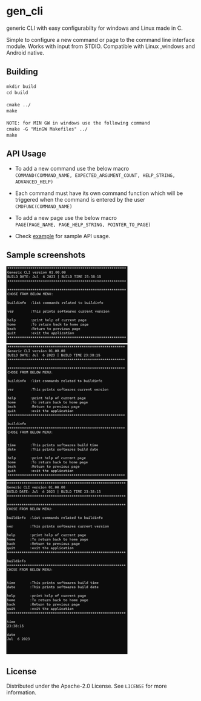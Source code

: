 # gen_cli
generic CLI with easy configurabilty for windows and Linux made in C.

Simple to configure a new command or page to the command line interface module. Works with input from STDIO.
Compatible with Linux ,windows and Android native. 

## Building

```shell
mkdir build 
cd build 

cmake ../
make

NOTE: for MIN GW in windows use the following command
cmake -G "MinGW Makefiles" ../
make

```
## API Usage

* To add a new command use the below macro   
`COMMAND(COMMAND_NAME, EXPECTED_ARGUMENT_COUNT, HELP_STRING, ADVANCED_HELP)`  

* Each command must have its own command function which will be triggered when the command is entered by the user    
`CMDFUNC(COMMAND_NAME)`

* To add a new page use the below macro    
`PAGE(PAGE_NAME, PAGE_HELP_STRING, POINTER_TO_PAGE)`

* Check [example](https://github.com/ajaykrishna97/gen_cli/blob/main/CLI/src/main.c) for sample API usage.

## Sample screenshots

<img src="images/EXAMPLE_CLI_HOME.png" width="320">

<img src="images/EXAMPLE_CLI_HOME_2.png" width="320">

<img src="images/EXAMPLE_CLI_HOME_3.png" width="320">

<!-- LICENSE -->
## License

Distributed under the Apache-2.0 License. See `LICENSE` for more information.



